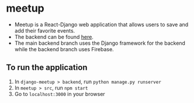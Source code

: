# meetup
- Meetup is a React-Django web application that allows users to save and add their favorite events.
- The backend can be found [here](https://github.com/sltsheryl/django-meetup).
- The main backend branch uses the Django framework for the backend while the backend branch uses Firebase. 

## To run the application
1. In `django-meetup > backend`, run `python manage.py runserver`
2. In `meetup > src`, run `npm start`
3. Go to `localhost:3000` in your browser

